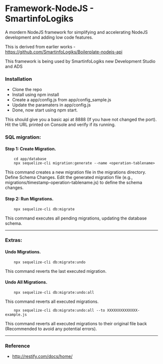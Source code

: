# Framework-NodeJS - SmartinfoLogiks

A mordern NodeJS framework for simplifying and accelerating NodeJS development and adding low code features. 

This is derived from earlier works - https://github.com/SmartinfoLogiks/Boilerplate-nodejs-api

This framework is being used by SmartinfoLogiks new Development Studio and ADS

### Installation
+ Clone the repo
+ Install using npm install
+ Create a app/config.js from app/config_sample.js
+ Update the paramaters in app/config.js
+ Done, now start using npm start. 

This should give you a basic api at 8888 (If you have not changed the port). Hit the URL printed on Console and verify if its running.

### SQL migration:

#### Step 1: Create Migration.


``` shell
    cd app/database
    npx sequelize-cli migration:generate --name <operation-tablename>
```

This command creates a new migration file in the migrations directory. Define Schema Changes. 
Edit the generated migration file (e.g., migrations/timestamp-operation-tablename.js) to define the schema changes.

#### Step 2: Run Migrations.


``` shell
    npx sequelize-cli db:migrate
```

This command executes all pending migrations, updating the database schema. 

---

### Extras:

#### Undo Migrations.


``` shell
    npx sequelize-cli db:migrate:undo
```

This command reverts the last executed migration. 

#### Undo All Migrations.


``` shell
    npx sequelize-cli db:migrate:undo:all
```

This command reverts all executed migrations.


``` shell
    npx sequelize-cli db:migrate:undo:all --to XXXXXXXXXXXXXX-example.js
```

This command reverts all executed migrations to their original file back (Recommended to avoid any potential errors). 

---

### Reference
+ http://restify.com/docs/home/
